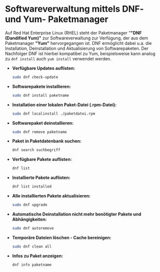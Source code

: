 # Softwareverwaltung mittels DNF- und Yum- Paketmanager 

Auf Red Hat Enterprise Linux (RHEL) steht der Paketmanager "**"DNF (Dandified Yum)"** zur Softwareverwaltung zur Verfügung, der aus dem Paketmanager **"Yum"** hervorgegangen ist. DNF ermöglicht dabei u.a. die Installation, Deinstallation und Aktualisierung von Softwarepaketen. Der Nachfolger DNF ist hierbei kompatibel zu Yum, beispielsweise kann analog zu `dnf install` auch `yum install` verwendet werden.

- **Verfügbare Updates auflisten:**
  
  ```bash
  sudo dnf check-update
  ```
  
- **Softwarepakete installieren:**
  ```bash
  sudo dnf install paketname
  ```

- **Installation einer lokalen Paket-Datei (.rpm-Datei):**
  
  ```bash
  sudo dnf localinstall ./paketdatei.rpm
  ```
  
- **Softwarepaket deinstallieren:**
  ```bash
  sudo dnf remove paketname
  ```

- **Paket in Paketdatenbank suchen:**
  ```bash
  dnf search suchbegriff
  ```

- **Verfügbare Pakete auflisten:**
  
  ```bash
  dnf list
  ```
  
- **Installierte Pakete auflisten:**
  ```bash
  dnf list installed
  ```

- **Alle installierten Pakete aktualisieren:**
  ```bash
  sudo dnf upgrade
  ```

- **Automatische Deinstallation nicht mehr benötigter Pakete und Abhängigkeiten:**
  
  ```bash
  sudo dnf autoremove
  ```
  
- **Temporäre Dateien löschen - Cache bereinigen:**
  
  ```bash
  sudo dnf clean all
  ```
  
- **Infos zu Paket anzeigen:**
  ```bash
  dnf info paketname
  ```
